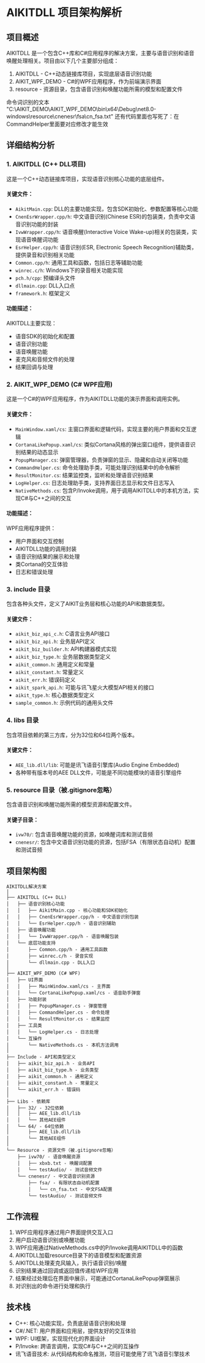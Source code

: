 # AIKITDLL 项目架构解析

## 项目概述
AIKITDLL 是一个包含C++库和C#应用程序的解决方案，主要与语音识别和语音唤醒处理相关。项目由以下几个主要部分组成：
1. AIKITDLL - C++动态链接库项目，实现底层语音识别功能
2. AIKIT_WPF_DEMO - C#的WPF应用程序，作为前端演示界面
3. resource - 资源目录，包含语音识别和唤醒功能所需的模型和配置文件

命令词识别的文本 "C:\AIKIT_DEMO\AIKIT_WPF_DEMO\bin\x64\Debug\net8.0-windows\resource\cnenesr\fsa\cn_fsa.txt"
还有代码里面也写死了：在CommandHelper里面要对应修改才能生效
## 详细结构分析

### 1. AIKITDLL (C++ DLL项目)
这是一个C++动态链接库项目，实现语音识别核心功能的底层组件。

#### 关键文件：
- `AikitMain.cpp`: DLL的主要功能实现，包含SDK初始化、参数配置等核心功能
- `CnenEsrWrapper.cpp/h`: 中文语音识别(Chinese ESR)的包装类，负责中文语音识别功能的封装
- `IvwWrapper.cpp/h`: 语音唤醒(Interactive Voice Wake-up)相关的包装类，实现语音唤醒词功能
- `EsrHelper.cpp/h`: 语音识别(ESR, Electronic Speech Recognition)辅助类，提供录音和识别相关功能
- `Common.cpp/h`: 通用工具和函数，包括日志等辅助功能
- `winrec.c/h`: Windows下的录音相关功能实现
- `pch.h/cpp`: 预编译头文件
- `dllmain.cpp`: DLL入口点
- `framework.h`: 框架定义

#### 功能描述：
AIKITDLL主要实现：
- 语音SDK的初始化和配置
- 语音识别功能
- 语音唤醒功能
- 麦克风和音频文件的处理
- 结果回调与处理

### 2. AIKIT_WPF_DEMO (C# WPF应用)
这是一个C#的WPF应用程序，作为AIKITDLL功能的演示界面和调用实例。

#### 关键文件：
- `MainWindow.xaml/cs`: 主窗口界面和逻辑代码，实现主要的用户界面和交互逻辑
- `CortanaLikePopup.xaml/cs`: 类似Cortana风格的弹出窗口组件，提供语音识别结果的动态显示
- `PopupManager.cs`: 弹窗管理器，负责弹窗的显示、隐藏和自动关闭等功能
- `CommandHelper.cs`: 命令处理助手类，可能处理识别结果中的命令解析
- `ResultMonitor.cs`: 结果监控类，监听和处理语音识别结果
- `LogHelper.cs`: 日志处理助手类，支持界面日志显示和文件日志写入
- `NativeMethods.cs`: 包含P/Invoke调用，用于调用AIKITDLL中的本机方法，实现C#与C++之间的交互

#### 功能描述：
WPF应用程序提供：
- 用户界面和交互控制
- AIKITDLL功能的调用封装
- 语音识别结果的展示和处理
- 类Cortana的交互体验
- 日志和错误处理

### 3. include 目录
包含各种头文件，定义了AIKIT业务层和核心功能的API和数据类型。

#### 关键文件：
- `aikit_biz_api_c.h`: C语言业务API接口
- `aikit_biz_api.h`: 业务层API定义
- `aikit_biz_builder.h`: API构建器模式实现
- `aikit_biz_type.h`: 业务层数据类型定义
- `aikit_common.h`: 通用定义和常量
- `aikit_constant.h`: 常量定义
- `aikit_err.h`: 错误码定义
- `aikit_spark_api.h`: 可能与讯飞星火大模型API相关的接口
- `aikit_type.h`: 核心数据类型定义
- `sample_common.h`: 示例代码的通用头文件

### 4. libs 目录
包含项目依赖的第三方库，分为32位和64位两个版本。

#### 关键文件：
- `AEE_lib.dll/lib`: 可能是讯飞语音引擎库(Audio Engine Embedded)
- 各种带有版本号的AEE DLL文件，可能是不同功能模块的语音引擎组件

### 5. resource 目录（被.gitignore忽略）
包含语音识别和唤醒功能所需的模型资源和配置文件。

#### 关键子目录：
- `ivw70/`: 包含语音唤醒功能的资源，如唤醒词库和测试音频
- `cnenesr/`: 包含中文语音识别功能的资源，包括FSA（有限状态自动机）配置和测试音频

## 项目架构图
```
AIKITDLL解决方案
│
├── AIKITDLL (C++ DLL)
│   ├── 语音识别核心功能
│   │   ├── AikitMain.cpp - 核心功能和SDK初始化
│   │   ├── CnenEsrWrapper.cpp/h - 中文语音识别包装
│   │   └── EsrHelper.cpp/h - 语音识别辅助
│   ├── 语音唤醒功能
│   │   └── IvwWrapper.cpp/h - 语音唤醒包装
│   └── 底层功能支持
│       ├── Common.cpp/h - 通用工具函数
│       ├── winrec.c/h - 录音实现
│       └── dllmain.cpp - DLL入口
│
├── AIKIT_WPF_DEMO (C# WPF)
│   ├── UI界面
│   │   ├── MainWindow.xaml/cs - 主界面
│   │   └── CortanaLikePopup.xaml/cs - 语音助手弹窗
│   ├── 功能封装
│   │   ├── PopupManager.cs - 弹窗管理
│   │   ├── CommandHelper.cs - 命令处理
│   │   └── ResultMonitor.cs - 结果监控
│   ├── 工具类
│   │   └── LogHelper.cs - 日志处理
│   └── 互操作
│       └── NativeMethods.cs - 本机方法调用
│
├── Include - API和类型定义
│   ├── aikit_biz_api.h - 业务API
│   ├── aikit_biz_type.h - 业务类型
│   ├── aikit_common.h - 通用定义
│   ├── aikit_constant.h - 常量定义
│   └── aikit_err.h - 错误码
│
├── Libs - 依赖库
│   ├── 32/ - 32位依赖
│   │   ├── AEE_lib.dll/lib
│   │   └── 其他AEE组件
│   └── 64/ - 64位依赖
│       ├── AEE_lib.dll/lib
│       └── 其他AEE组件
│
└── Resource - 资源文件（被.gitignore忽略）
    ├── ivw70/ - 语音唤醒资源
    │   ├── xbxb.txt - 唤醒词配置
    │   └── testAudio/ - 测试音频文件
    └── cnenesr/ - 中文语音识别资源
        ├── fsa/ - 有限状态自动机配置
        │   └── cn_fsa.txt - 中文FSA配置
        └── testAudio/ - 测试音频文件
```

## 工作流程
1. WPF应用程序通过用户界面提供交互入口
2. 用户启动语音识别或唤醒功能
3. WPF应用通过NativeMethods.cs中的P/Invoke调用AIKITDLL中的函数
4. AIKITDLL加载resource目录下的语音模型和配置资源
5. AIKITDLL处理麦克风输入，执行语音识别/唤醒
6. 识别结果通过回调或返回值传递给WPF应用
7. 结果经过处理后在界面中展示，可能通过CortanaLikePopup弹窗展示
8. 对识别出的命令进行处理和执行

## 技术栈
- C++: 核心功能实现，负责底层语音识别和处理
- C#/.NET: 用户界面和应用层，提供友好的交互体验
- WPF: UI框架，实现现代化的界面设计
- P/Invoke: 跨语言调用，实现C#与C++之间的互操作
- 讯飞语音技术: 从代码结构和命名推测，项目可能使用了讯飞语音引擎技术